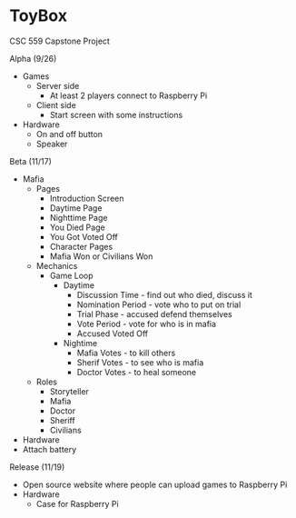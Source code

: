 # ToyBox
CSC 559 Capstone Project

Alpha (9/26)

- Games
  - Server side
    - At least 2 players connect to Raspberry Pi
  - Client side
    - Start screen with some instructions
- Hardware
  - On and off button
  - Speaker
  
 Beta (11/17)
 
 - Mafia
    - Pages
      - Introduction Screen
      - Daytime Page
      - Nighttime Page
      - You Died Page
      - You Got Voted Off
      - Character Pages
      - Mafia Won or Civilians Won
    - Mechanics
      - Game Loop
        - Daytime
          - Discussion Time - find out who died, discuss it
          - Nomination Period - vote who to put on trial
          - Trial Phase - accused defend themselves
          - Vote Period - vote for who is in mafia
          - Accused Voted Off
        - Nightime
          - Mafia Votes - to kill others
          - Sherif Votes - to see who is mafia
          - Doctor Votes - to heal someone
   - Roles
      - Storyteller
      - Mafia
      - Doctor
      - Sheriff
      - Civilians
 - Hardware
  - Attach battery
  
  Release (11/19)
  
  - Open source website where people can upload games to Raspberry Pi
  - Hardware
    - Case for Raspberry Pi
